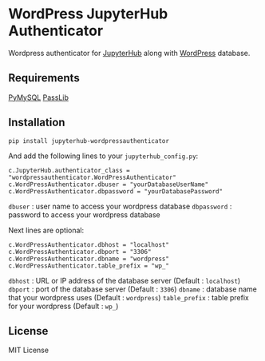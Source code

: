 # WordPress JupyterHub Authenticator #

Wordpress authenticator for [JupyterHub](http://github.com/jupyter/jupyterhub/) along with [WordPress](https://wordpress.org) database.

## Requirements
[PyMySQL](https://pypi.org/project/PyMySQL/)
[PassLib](https://pythonhosted.org/passlib/)

## Installation

```
pip install jupyterhub-wordpressauthenticator
```

And add the following lines to your `jupyterhub_config.py`:

```
c.JupyterHub.authenticator_class = "wordpressauthenticator.WordPressAuthenticator"
c.WordPressAuthenticator.dbuser = "yourDatabaseUserName"
c.WordPressAuthenticator.dbpassword = "yourDatabasePassword"
```
`dbuser` : user name to access your wordpress database
`dbpassword` : password to access your wordpress database

Next lines are optional:
```
c.WordPressAuthenticator.dbhost = "localhost"
c.WordPressAuthenticator.dbport = "3306"
c.WordPressAuthenticator.dbname = "wordpress"
c.WordPressAuthenticator.table_prefix = "wp_"
```
`dbhost` : URL or IP address of the database server (Default : `localhost`)
`dbport` : port of the database server (Default : `3306`)
`dbname` : database name that your wordpress uses (Default : `wordpress`)
`table_prefix` : table prefix for your wordpress (Default : `wp_`)

## License
MIT License
